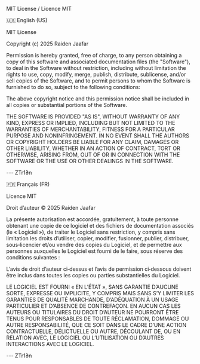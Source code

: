 MIT License / Licence MIT

🇺🇸 English (US)

MIT License

Copyright (c) 2025 Raiden Jaafar

Permission is hereby granted, free of charge, to any person obtaining a copy
of this software and associated documentation files (the "Software"), to deal
in the Software without restriction, including without limitation the rights
to use, copy, modify, merge, publish, distribute, sublicense, and/or sell
copies of the Software, and to permit persons to whom the Software is
furnished to do so, subject to the following conditions:

The above copyright notice and this permission notice shall be included in all
copies or substantial portions of the Software.

THE SOFTWARE IS PROVIDED "AS IS", WITHOUT WARRANTY OF ANY KIND, EXPRESS OR
IMPLIED, INCLUDING BUT NOT LIMITED TO THE WARRANTIES OF MERCHANTABILITY,
FITNESS FOR A PARTICULAR PURPOSE AND NONINFRINGEMENT. IN NO EVENT SHALL THE
AUTHORS OR COPYRIGHT HOLDERS BE LIABLE FOR ANY CLAIM, DAMAGES OR OTHER
LIABILITY, WHETHER IN AN ACTION OF CONTRACT, TORT OR OTHERWISE, ARISING FROM,
OUT OF OR IN CONNECTION WITH THE SOFTWARE OR THE USE OR OTHER DEALINGS IN THE
SOFTWARE.

--- ZTr1∂n

🇫🇷 Français (FR)

Licence MIT

Droit d’auteur © 2025 Raiden Jaafar

La présente autorisation est accordée, gratuitement, à toute personne obtenant
une copie de ce logiciel et des fichiers de documentation associés (le « Logiciel »),
de traiter le Logiciel sans restriction, y compris sans limitation les droits
d’utiliser, copier, modifier, fusionner, publier, distribuer, sous‑licencier et/ou
vendre des copies du Logiciel, et de permettre aux personnes auxquelles le Logiciel
est fourni de le faire, sous réserve des conditions suivantes :

L’avis de droit d’auteur ci‑dessus et l’avis de permission ci‑dessous doivent être
inclus dans toutes les copies ou parties substantielles du Logiciel.

LE LOGICIEL EST FOURNI « EN L’ÉTAT », SANS GARANTIE D’AUCUNE SORTE, EXPRESSE OU
IMPLICITE, Y COMPRIS MAIS SANS S’Y LIMITER LES GARANTIES DE QUALITÉ MARCHANDE,
D’ADÉQUATION À UN USAGE PARTICULIER ET D’ABSENCE DE CONTREFAÇON. EN AUCUN CAS LES
AUTEURS OU TITULAIRES DU DROIT D’AUTEUR NE POURRONT ÊTRE TENUS POUR RESPONSABLES DE
TOUTE RÉCLAMATION, DOMMAGE OU AUTRE RESPONSABILITÉ, QUE CE SOIT DANS LE CADRE D’UNE
ACTION CONTRACTUELLE, DÉLICTUELLE OU AUTRE, DÉCOULANT DE, OU EN RELATION AVEC, LE
LOGICIEL OU L’UTILISATION OU D’AUTRES INTERACTIONS AVEC LE LOGICIEL.

--- ZTr1∂n
